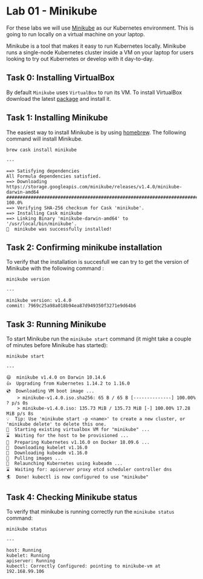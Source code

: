 # Lab 01 - Minikube

For these labs we will use [Minikube](https://github.com/kubernetes/minikube) as our Kubernetes environment. This is
going to run locally on a virtual machine on your laptop.

Minikube is a tool that makes it easy to run Kubernetes locally. Minikube runs a 
single-node Kubernetes cluster inside a VM on your laptop for users looking to 
try out Kubernetes or develop with it day-to-day.

## Task 0: Installing VirtualBox

By default `Minikube` uses `VirtualBox` to run its VM.  To install VirtualBox 
download the latest [package](https://download.virtualbox.org/virtualbox/6.0.12/VirtualBox-6.0.12-133076-OSX.dmg) 
and install it.


## Task 1: Installing Minikube

The easiest way to install Minikube is by using [homebrew](https://brew.sh/). The 
following command will install Minikube.

```
brew cask install minikube

---

==> Satisfying dependencies
All Formula dependencies satisfied.
==> Downloading https://storage.googleapis.com/minikube/releases/v1.4.0/minikube-darwin-amd64
######################################################################## 100.0%
==> Verifying SHA-256 checksum for Cask 'minikube'.
==> Installing Cask minikube
==> Linking Binary 'minikube-darwin-amd64' to '/usr/local/bin/minikube'.
🍺  minikube was successfully installed!
```

## Task 2: Confirming minikube installation

To verify that the installation is succesfull we can try to get the version of
Minikube with the following command :

```
minikube version

---

minikube version: v1.4.0
commit: 7969c25a98a018b94ea87d949350f3271e9d64b6
```

## Task 3: Running Minikube

To start Minikube run the `minikube start` command (it might take a couple of 
minutes before Minikube has started):

```
minikube start

---

😄  minikube v1.4.0 on Darwin 10.14.6
👍  Upgrading from Kubernetes 1.14.2 to 1.16.0
💿  Downloading VM boot image ...
    > minikube-v1.4.0.iso.sha256: 65 B / 65 B [--------------] 100.00% ? p/s 0s
    > minikube-v1.4.0.iso: 135.73 MiB / 135.73 MiB [-] 100.00% 17.28 MiB p/s 8s
💡  Tip: Use 'minikube start -p <name>' to create a new cluster, or 'minikube delete' to delete this one.
🔄  Starting existing virtualbox VM for "minikube" ...
⌛  Waiting for the host to be provisioned ...
🐳  Preparing Kubernetes v1.16.0 on Docker 18.09.6 ...
💾  Downloading kubelet v1.16.0
💾  Downloading kubeadm v1.16.0
🚜  Pulling images ...
🔄  Relaunching Kubernetes using kubeadm ...
⌛  Waiting for: apiserver proxy etcd scheduler controller dns
🏄  Done! kubectl is now configured to use "minikube"
```

## Task 4: Checking Minikube status

To verify that minikube is running correctly run the `minikube status` command:

```
minikube status

---

host: Running
kubelet: Running
apiserver: Running
kubectl: Correctly Configured: pointing to minikube-vm at 192.168.99.106
```